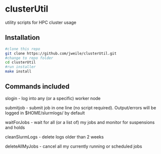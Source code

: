 # clusterUtil
utility scripts for HPC cluster usage

## Installation

```bash
#clone this repo
git clone https://github.com/jweile/clusterUtil.git
#change to repo folder
cd clusterUtil
#run installer
make install
```

## Commands included
slogin - log into any (or a specific) worker node

submitjob - submit job in one line (no script required). Output/errors will be logged in $HOME/slurmlogs/ by default

waitForJobs - wait for all (or a list of) my jobs and monitor for suspensions and holds

cleanSlurmLogs - delete logs older than 2 weeks

deleteAllMyJobs - cancel all my currently running or scheduled jobs
